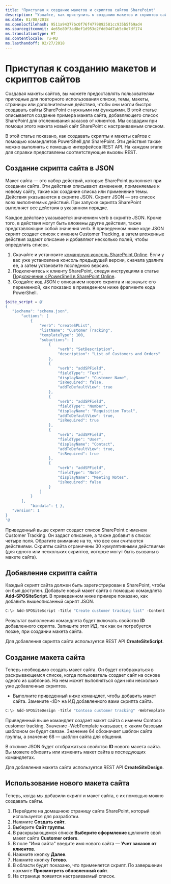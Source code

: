 ```yaml
---
title: "Приступая к созданию макетов и скриптов сайтов SharePoint"
description: "Узнайте, как приступить к созданию макетов и скриптов сайтов SharePoint, с помощью которых пользователи смогут создавать собственные сайты."
ms.date: 01/08/2018
ms.openlocfilehash: 9511a94377bc0f76f4779892581cc935b5f69ad4
ms.sourcegitcommit: 4e65e89f3ad8ef1d953e2fdd04d7ab5c0e7df174
ms.translationtype: HT
ms.contentlocale: ru-RU
ms.lasthandoff: 02/27/2018
---
```

# <a name="get-started-creating-site-designs-and-site-scripts"></a>Приступая к созданию макетов и скриптов сайтов


Создавая макеты сайтов, вы можете предоставлять пользователям пригодные для повторного использования списки, темы, макеты, страницы или дополнительные действия, чтобы они могли быстро создавать сайты SharePoint с нужными им функциями. В этой статье описывается создание примера макета сайта, добавляющего список SharePoint для отслеживания заказов от клиентов. Мы создадим при помощи этого макета новый сайт SharePoint с настраиваемым списком.

В этой статье показано, как создавать скрипты и макеты сайтов с помощью командлетов PowerShell для SharePoint. Эти действия также можно выполнять с помощью интерфейсов REST API. На каждом этапе для справки представлены соответствующие вызовы REST.

## <a name="create-the-site-script-in-json"></a>Создание скрипта сайта в JSON

Макет сайта — это набор действий, которые SharePoint выполняет при создании сайта. Эти действия описывают изменения, применяемые к новому сайту, такие как создание списка или применение темы. Действия указываются в скрипте JSON. Скрипт JSON — это список всех выполняемых действий. При запуске скрипта SharePoint выполняет все действия в указанном порядке.

Каждое действие указывается значением verb в скрипте JSON. Кроме того, в действия могут быть вложены другие действия, также представляющие собой значения verb. В приведенном ниже коде JSON скрипт создает список с именем Customer Tracking, а затем вложенные действия задают описание и добавляют несколько полей, чтобы определить список.

1. Скачайте и установите [командную консоль SharePoint Online](https://www.microsoft.com/en-us/download/details.aspx?id=35588). Если у вас уже установлена консоль предыдущей версии, сначала удалите ее, а затем установите последнюю версию.
1. Подключитесь к клиенту SharePoint, следуя инструкциям в статье [Подключение к PowerShell в SharePoint Online](https://technet.microsoft.com/ru-RU/library/fp161372.aspx).
1. Создайте код JSON с описанием нового скрипта и назначьте его переменной, как показано в приведенном ниже фрагменте кода PowerShell.

 ```powershell
$site_script = @'
{
    "$schema": "schema.json",
        "actions": [
            {
                "verb": "createSPList",
                "listName": "Customer Tracking",
                "templateType": 100,
                "subactions": [
                    {
                        "verb": "SetDescription",
                        "description": "List of Customers and Orders"
                    },
                    {
                        "verb": "addSPField",
                        "fieldType": "Text",
                        "displayName": "Customer Name",
                        "isRequired": false,
                        "addToDefaultView": true
                    },
                    {
                        "verb": "addSPField",
                        "fieldType": "Number",
                        "displayName": "Requisition Total",
                        "addToDefaultView": true,
                        "isRequired": true
                    },
                    {
                        "verb": "addSPField",
                        "fieldType": "User",
                        "displayName": "Contact",
                        "addToDefaultView": true,
                        "isRequired": true
                    },
                    {
                        "verb": "addSPField",
                        "fieldType": "Note",
                        "displayName": "Meeting Notes",
                        "isRequired": false
                    }
                ]
            }
        ],
            "bindata": { },
    "version": 1
}
'@
```

Приведенный выше скрипт создаст список SharePoint с именем Customer Tracking. Он задаст описание, а также добавит в список четыре поля. Обратите внимание на то, что все они считаются действиями. Скрипты сайта ограничены 30 кумулятивными действиями (для одного или нескольких скриптов, которые могут быть вызваны в макете сайта).

## <a name="add-the-site-script"></a>Добавление скрипта сайта

Каждый скрипт сайта должен быть зарегистрирован в SharePoint, чтобы он был доступен. Добавьте новый макет сайта с помощью командлета **Add-SPOSiteScript**. В приведенном ниже примере показано, как добавить вышеописанный скрипт JSON.

```powershell
C:\> Add-SPOSiteScript -Title "Create customer tracking list" -Content $site_script -Description "Creates list for tracking customer contact information"
```

Результат выполнения командлета будет включать свойство **ID** добавленного скрипта. Запишите этот ИД, так как он потребуется позже, при создании макета сайта.

Для добавления скрипта сайта используется REST API **CreateSiteScript**.

## <a name="create-the-site-design"></a>Создание макета сайта

Теперь необходимо создать макет сайта. Он будет отображаться в раскрывающемся списке, когда пользователь создает сайт на основе одного из шаблонов. На нем может выполняться один или несколько уже добавленных скриптов.

- Выполните приведенный ниже командлет, чтобы добавить макет сайта. Замените \<ID\> на ИД добавленного вами скрипта сайта.

```powershell
C:\> Add-SPOSiteDesign -Title "Contoso customer tracking" -WebTemplate "64" -SiteScripts "<ID>" -Description "Tracks key customer data in a list"
```

Приведенный выше командлет создает макет сайта с именем Contoso customer tracking. Значение -WebTemplate указывает, с каким базовым шаблоном он будет связан. Значение 64 обозначает шаблон сайта группы, а значение 68 — шаблон сайта для общения.

В отклике JSON будет отображаться свойство **ID** нового макета сайта. Вы можете обновить или изменить макет сайта в последующих командлетах.

Для добавления макета сайта используется REST API **CreateSiteDesign**.

## <a name="use-the-new-site-design"></a>Использование нового макета сайта

Теперь, когда мы добавили скрипт и макет сайта, с их помощью можно создавать сайты.

1. Перейдите на домашнюю страницу сайта SharePoint, который используется для разработки.
1. Нажмите **Создать сайт**.
1. Выберите **Сайт группы**.
1. В раскрывающемся списке **Выберите оформление** щелкните свой макет сайта **Customer orders**.
1. В поле "Имя сайта" введите имя нового сайта — **Учет заказов от клиентов**.
1. Нажмите кнопку **Далее**.
1. Нажмите кнопку **Готово**.
1. В области будет показано, что применяется скрипт. По завершении нажмите **Просмотреть обновленный сайт**.
1. На странице появится настраиваемый список.
